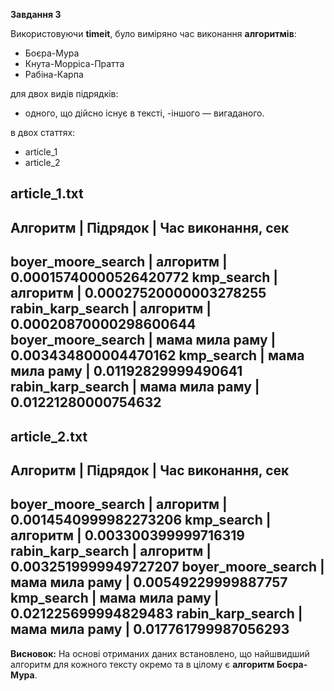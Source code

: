**Завдання 3**

Використовуючи **timeit**, було виміряно час виконання **алгоритмів**:
- Боєра-Мура
- Кнута-Морріса-Пратта
- Рабіна-Карпа

для двох видів підрядків: 

- одного, що дійсно існує в тексті,
-іншого — вигаданого.

в двох статтях:
- article_1
- article_2
  
article_1.txt
------------------------------------------------------------------------------------
Алгоритм                       | Підрядок                       | Час виконання, сек
------------------------------------------------------------------------------------
boyer_moore_search             | алгоритм                       | 0.00015740000526420772
kmp_search                     | алгоритм                       | 0.00027520000003278255
rabin_karp_search              | алгоритм                       | 0.00020870000298600644
boyer_moore_search             | мама мила раму                 | 0.003434800004470162
kmp_search                     | мама мила раму                 | 0.01192829999490641
rabin_karp_search              | мама мила раму                 | 0.01221280000754632
------------------------------------------------------------------------------------
article_2.txt
------------------------------------------------------------------------------------
Алгоритм                       | Підрядок                       | Час виконання, сек
------------------------------------------------------------------------------------
boyer_moore_search             | алгоритм                       | 0.0014540999982273206
kmp_search                     | алгоритм                       | 0.003300399999716319
rabin_karp_search              | алгоритм                       | 0.0032519999949727207
boyer_moore_search             | мама мила раму                 | 0.00549229999887757
kmp_search                     | мама мила раму                 | 0.021225699994829483
rabin_karp_search              | мама мила раму                 | 0.017761799987056293
------------------------------------------------------------------------------------

**Висновок:**
На основі отриманих даних встановлено, що найшвидший алгоритм для кожного тексту окремо та в цілому є **алгоритм Боєра-Мура**.

